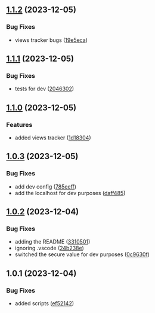 

## [1.1.2](https://github.com/k3yboardnerd/kbnblog-api/compare/1.1.1...1.1.2) (2023-12-05)


### Bug Fixes

* views tracker bugs ([19e5eca](https://github.com/k3yboardnerd/kbnblog-api/commit/19e5ecaa66d0007860298dbc1b79adba4db23eb8))

## [1.1.1](https://github.com/k3yboardnerd/kbnblog-api/compare/1.1.0...1.1.1) (2023-12-05)


### Bug Fixes

* tests for dev ([2046302](https://github.com/k3yboardnerd/kbnblog-api/commit/20463025480b6b9156c2886f0a9fc825e5e9e03b))

## [1.1.0](https://github.com/k3yboardnerd/kbnblog-api/compare/1.0.3...1.1.0) (2023-12-05)


### Features

* added views tracker ([1d18304](https://github.com/k3yboardnerd/kbnblog-api/commit/1d18304bd47c9ca7b506eff54c53ec4a4461df32))

## [1.0.3](https://github.com/k3yboardnerd/kbnblog-api/compare/1.0.2...1.0.3) (2023-12-05)


### Bug Fixes

* add dev config ([785eeff](https://github.com/k3yboardnerd/kbnblog-api/commit/785eeffeaa872d5f10665aa620a154e3ae272fa3))
* add the localhost for dev purposes ([daff485](https://github.com/k3yboardnerd/kbnblog-api/commit/daff4850355ca6eb4cfcb42272629bdb09f7561f))

## [1.0.2](https://github.com/k3yboardnerd/kbnblog-api/compare/1.0.1...1.0.2) (2023-12-04)


### Bug Fixes

* adding the README ([3310501](https://github.com/k3yboardnerd/kbnblog-api/commit/33105013828b4ea11add3f2bbb2b7683b697fa38))
* ignoring .vscode ([24b238e](https://github.com/k3yboardnerd/kbnblog-api/commit/24b238ea42d12eab5cbd20a59019361f871370d7))
* switched the secure value for dev purposes ([0c9630f](https://github.com/k3yboardnerd/kbnblog-api/commit/0c9630fd8692ee3d66091cb8f52f3a959c4d88fa))

## 1.0.1 (2023-12-04)


### Bug Fixes

* added scripts ([ef52142](https://github.com/k3yboardnerd/kbnblog-api/commit/ef52142df1b479d9e605de42485f1f40fdac4ec0))
